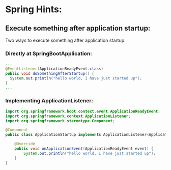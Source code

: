 # Spring Hints:

## Execute something after application startup:

Two ways to execute something after application startup:

### Directly at SpringBootApplication:

```java
...
@EventListener(ApplicationReadyEvent.class)
public void doSomethingAfterStartup() {
  System.out.println("hello world, I have just started up");
}
...
```

### Implementing ApplicationListener:

```java
import org.springframework.boot.context.event.ApplicationReadyEvent;
import org.springframework.context.ApplicationListener;
import org.springframework.stereotype.Component;

@Component
public class ApplicationStartup implements ApplicationListener<ApplicationReadyEvent> {

    @Override
    public void onApplicationEvent(ApplicationReadyEvent event) {
        System.out.println("hello world, I have just started up");
    }
}
```
